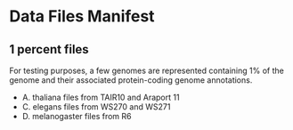 Data Files Manifest
===================

## 1 percent files ##

For testing purposes, a few genomes are represented containing 1% of the
genome and their associated protein-coding genome annotations.

* A. thaliana files from TAIR10 and Araport 11
* C. elegans files from WS270 and WS271
* D. melanogaster files from R6

